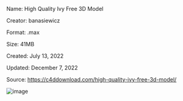 Name: High Quality Ivy Free 3D Model

Creator: banasiewicz

Format: .max

Size: 41MB

Created: July 13, 2022

Updated: December 7, 2022

Source: https://c4ddownload.com/high-quality-ivy-free-3d-model/

![image](https://github.com/user-attachments/assets/4fcce628-32b3-4b09-a4e8-18fea376efde)
